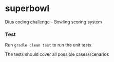 # superbowl
Dius coding challenge  - Bowling scoring system

### Test

Run `gradle clean test` to run the unit tests.

The tests should cover all possible cases/scenarios